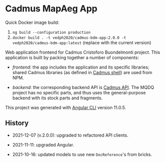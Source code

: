 # Cadmus MapAeg App

Quick Docker image build:

1. `ng build --configuration production`
2. `docker build . -t vedph2020/cadmus-bdm-app:2.0.0 -t vedph2020/cadmus-bdm-app:latest` (replace with the current version)

Web application frontend for Cadmus Cristoforo Buondelmonti project. This application is built by packing together a number of components:

- _frontend_: the app includes the application and its specific libraries; shared Cadmus libraries (as defined in [Cadmus shell](https://github.com/vedph/cadmus_shell)) are used from NPM.

- _backend_: the corresponding backend API is [Cadmus API](https://github.com/vedph/cadmus_api). The MQDQ project has no specific parts, and thus uses the general-purpose backend with its stock parts and fragments.

This project was generated with [Angular CLI](https://github.com/angular/angular-cli) version 11.0.5.

## History

- 2021-12-07 (v.2.0.0): upgraded to refactored API clients.

- 2021-11-11: upgraded Angular.

- 2021-10-16: updated models to use new `DocReference`'s from bricks.
